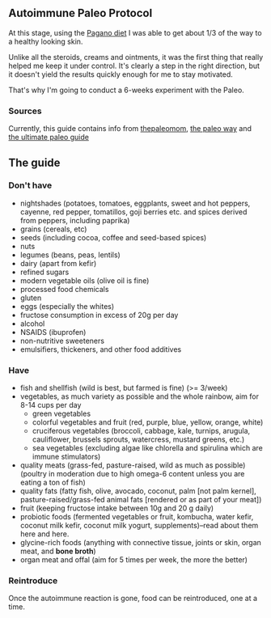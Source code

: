 ## Autoimmune Paleo Protocol

At this stage, using the [Pagano diet](README.md) I was able to get about 1/3 of the way to a healthy looking skin.

Unlike all the steroids, creams and ointments, it was the first thing that really helped me keep it under control.
It's clearly a step in the right direction, but it doesn't yield the results quickly enough for me to stay motivated.

That's why I'm going to conduct a 6-weeks experiment with the Paleo.

### Sources

Currently, this guide contains info from [thepaleomom](http://www.thepaleomom.com/the-autoimmune-protocol/), [the paleo way](https://thepaleoway.com/wp-content/uploads/2015/11/TPW_AIP-Food-List.pdf) and [the ultimate paleo guide](http://ultimatepaleoguide.com/autoimmune-protocol/)


## The guide

### Don't have

- nightshades (potatoes, tomatoes, eggplants, sweet and hot peppers, cayenne, red pepper, tomatillos, goji berries etc. and spices derived from peppers, including paprika)
- grains (cereals, etc)
- seeds (including cocoa, coffee and seed-based spices)
- nuts
- legumes (beans, peas, lentils)
- dairy (apart from kefir)
- refined sugars
- modern vegetable oils (olive oil is fine)
- processed food chemicals
- gluten
- eggs (especially the whites)
- fructose consumption in excess of 20g per day
- alcohol
- NSAIDS (ibuprofen)
- non-nutritive sweeteners
- emulsifiers, thickeners, and other food additives


### Have

- fish and shellfish (wild is best, but farmed is fine) (>= 3/week)
- vegetables, as much variety as possible and the whole rainbow, aim for 8-14 cups per day
  - green vegetables
  - colorful vegetables and fruit (red, purple, blue, yellow, orange, white)
  - cruciferous vegetables (broccoli, cabbage, kale, turnips, arugula, cauliflower, brussels sprouts, watercress, mustard greens, etc.)
  - sea vegetables (excluding algae like chlorella and spirulina which are immune stimulators)
- quality meats (grass-fed, pasture-raised, wild as much as possible) (poultry in moderation due to high omega-6 content unless you are eating a ton of fish)
- quality fats (fatty fish, olive, avocado, coconut, palm [not palm kernel], pasture-raised/grass-fed animal fats [rendered or as part of your meat])
- fruit (keeping fructose intake between 10g and 20 g daily)
- probiotic foods (fermented vegetables or fruit, kombucha, water kefir, coconut milk kefir, coconut milk yogurt, supplements)–read about them here and here.
- glycine-rich foods (anything with connective tissue, joints or skin, organ meat, and __bone broth__)
- organ meat and offal (aim for 5 times per week, the more the better)


### Reintroduce

Once the autoimmune reaction is gone, food can be reintroduced, one at a time.
